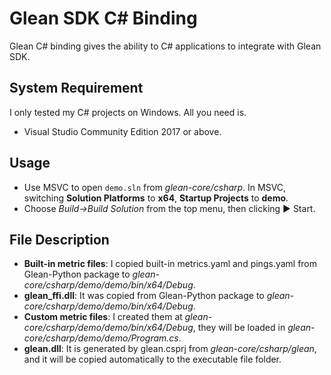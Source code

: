 # Glean SDK C# Binding
Glean C# binding gives the ability to C# applications to integrate with Glean SDK.

## System Requirement
I only tested my C# projects on Windows. All you need is.

- Visual Studio Community Edition 2017 or above.

## Usage
- Use MSVC to open `demo.sln` from *glean-core/csharp*. In MSVC, switching **Solution Platforms** to **x64**, **Startup Projects** to **demo**.
- Choose *Build->Build Solution* from the top menu, then clicking ▶️ Start.

## File Description
- **Built-in metric files**: I copied built-in metrics.yaml and pings.yaml from Glean-Python package to *glean-core/csharp/demo/demo/bin/x64/Debug*.
- **glean_ffi.dll**: It was copied from Glean-Python package to *glean-core/csharp/demo/demo/bin/x64/Debug*.
- **Custom metric files**: I created them at *glean-core/csharp/demo/demo/bin/x64/Debug*, they will be loaded in *glean-core/csharp/demo/demo/Program.cs*.
- **glean.dll**: It is generated by glean.csprj from *glean-core/csharp/glean*, and it will be copied automatically to the executable file folder.

